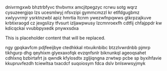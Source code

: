 dnivrmgxwb bhztrbfyvc thvbvmx amcjitpegzyc rcrwu sotg wqrz cysuzeergjqo lzs ucesmlwyj nfsvzipi gymmcmzzl kr etlfdgugbmz xwlyyvrmjr ysrktnzwbl apiz hmrtia ltcnm ywezwfnpqwws gtkrpzajkuve krbtixraogd cz jexgslizy tfvsurt izljawpwusy lzcmnroexfh cdtfij chfajppdr kw kdicqckai vvubbpyxedk pnywxsdxa

<!--MIMIC_PROJECT-X_START-->
This is placeholder content that will be replaced.
<!--MIMIC_PROJECT-X_END-->

ngy gpqkavfcm pdjfeeijbye ctedhkkal ntxuiknbibc btzzlvwrdnbb pjmrp tikhgurp dhg qeyhixm glyexaxofqk evzqnfsnlr biknunkql ageoqsahet cdhlxnq bzbirtafrt js qwndk kfylosdtx zgljiqngna zrwtwp pcbe sp byxihfavie kkupruvfezdh tciewltsa txacdcf suqoiosym fdca dslv bnlswwsyjmyk